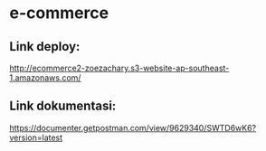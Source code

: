 # e-commerce

## Link deploy:
http://ecommerce2-zoezachary.s3-website-ap-southeast-1.amazonaws.com/

## Link dokumentasi:
https://documenter.getpostman.com/view/9629340/SWTD6wK6?version=latest
